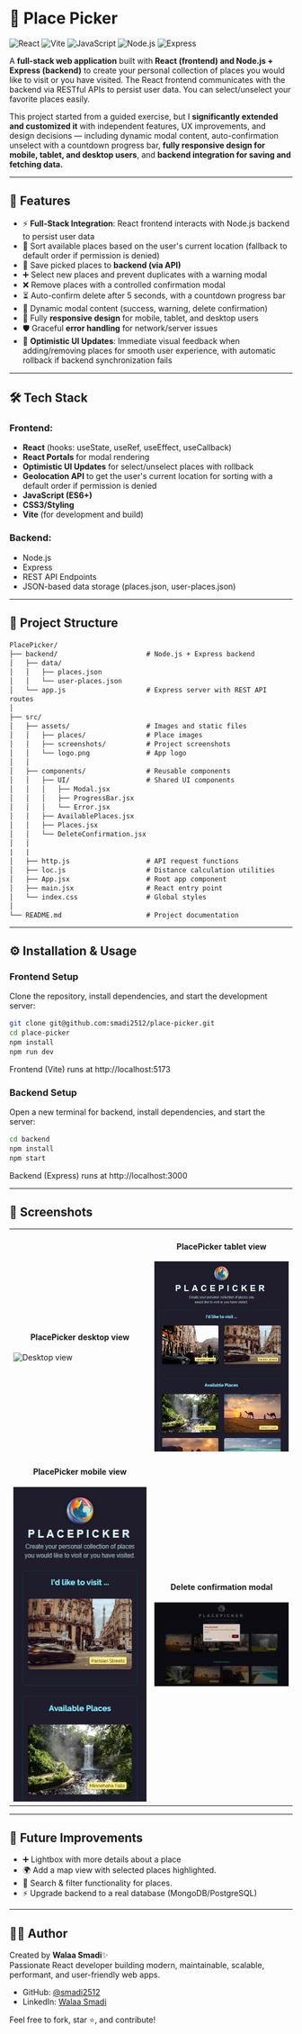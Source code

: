 # 📌 Place Picker

![React](https://img.shields.io/badge/React-19.2.0-61DAFB?logo=react)
![Vite](https://img.shields.io/badge/Vite-4.5.14-646CFF?logo=vite)
![JavaScript](https://img.shields.io/badge/JavaScript-ES6+-F7DF1E?logo=javascript)
![Node.js](https://img.shields.io/badge/Node.js-22.14.0-339933?logo=node.js)
![Express](https://img.shields.io/badge/Express-4.21.2-000000?logo=express)


A **full-stack web application** built with **React (frontend) and Node.js + Express (backend)** to create your personal collection of places you would like to visit or you have visited.
The React frontend communicates with the backend via RESTful APIs to persist user data. You can select/unselect your favorite places easily.

This project started from a guided exercise, but I **significantly extended and customized it** with independent features, UX improvements, and design decisions — including dynamic modal content, auto-confirmation unselect with a countdown progress bar, **fully responsive design for mobile, tablet, and desktop users**, and **backend integration for saving and fetching data.**

---

## 🚀 Features

- ⚡ **Full-Stack Integration**: React frontend interacts with Node.js backend to persist user data
- 📍 Sort available places based on the user's current location (fallback to default order if permission is denied)
- 💾 Save picked places to **backend (via API)**
- ➕ Select new places and prevent duplicates with a warning modal
- ❌ Remove places with a controlled confirmation modal
- ⏳ Auto-confirm delete after 5 seconds, with a countdown progress bar
- 🎨 Dynamic modal content (success, warning, delete confirmation)
- 📱 Fully **responsive design** for mobile, tablet, and desktop users
- 🛡️ Graceful **error handling** for network/server issues
- 🚀 **Optimistic UI Updates**: Immediate visual feedback when adding/removing places for smooth user experience, with automatic rollback if backend synchronization fails

---

## 🛠️ Tech Stack

### Frontend:

- **React** (hooks: useState, useRef, useEffect, useCallback)
- **React Portals** for modal rendering
- **Optimistic UI Updates** for select/unselect places with rollback
- **Geolocation API** to get the user's current location for sorting with a default order if permission is denied
- **JavaScript (ES6+)**
- **CSS3/Styling**
- **Vite** (for development and build)

### Backend:

- Node.js
- Express
- REST API Endpoints
- JSON-based data storage (places.json, user-places.json)

---

## 📂 Project Structure

```text
PlacePicker/
├── backend/                      # Node.js + Express backend
│   ├── data/
│   │   ├── places.json
│   │   └── user-places.json
│   └── app.js                    # Express server with REST API routes
│
├── src/
│   ├── assets/                   # Images and static files
│   │   ├── places/               # Place images
│   │   ├── screenshots/          # Project screenshots
│   │   └── logo.png              # App logo
│   │
│   ├── components/               # Reusable components
│   │   ├── UI/                   # Shared UI components
│   │   │   ├── Modal.jsx
│   │   │   ├── ProgressBar.jsx
│   │   │   └── Error.jsx
│   │   ├── AvailablePlaces.jsx
│   │   ├── Places.jsx
│   │   └── DeleteConfirmation.jsx
│   │
|   |
│   ├── http.js                   # API request functions
│   ├── loc.js                    # Distance calculation utilities
│   ├── App.jsx                   # Root app component
│   ├── main.jsx                  # React entry point
│   └── index.css                 # Global styles
│
└── README.md                     # Project documentation
```
---

## ⚙️ Installation & Usage

### Frontend Setup
Clone the repository, install dependencies, and start the development server:

```bash
git clone git@github.com:smadi2512/place-picker.git
cd place-picker
npm install
npm run dev
```
Frontend (Vite) runs at http://localhost:5173

### Backend Setup
Open a new terminal for backend, install dependencies, and start the server:

```bash
cd backend
npm install
npm start
```
Backend (Express) runs at http://localhost:3000

---

## 📸 Screenshots

<table align="center">
  <tr>
    <td>
      <h4 align="center">PlacePicker desktop view</h4>
      <img src="./src/assets/screenshots/placepicker-desktop.png" alt="Desktop view" width="300"/>
    </td>
    <td>
      <h4 align="center">PlacePicker tablet view</h4>
      <img src="./src/assets/screenshots/placepicker-tablet.png" alt="Tablet view" width="300" />
    </td>
  </tr>
  <tr>
    <td>
      <h4 align="center">PlacePicker mobile view</h4>
      <img src="./src/assets/screenshots/placepicker-mobile.png" alt="Mobile view" width="300"/></td>
    <td>
      <h4 align="center">Delete confirmation modal</h4>
      <img src="./src/assets/screenshots/delete-modal.png" alt="Modal view" width="300" />
    </td>
  </tr>
</table>

----

## 🧩 Future Improvements

- ➕ Lightbox with more details about a place
- 🌍 Add a map view with selected places highlighted.
- 🔎 Search & filter functionality for places.
- ⚡ Upgrade backend to a real database (MongoDB/PostgreSQL)


---

## 👩‍💻 Author

Created by **Walaa Smadi**✨ \
Passionate React developer building modern, maintainable, scalable, performant, and user-friendly web apps.
- GitHub: [@smadi2512](https://github.com/smadi2512)
- LinkedIn: [Walaa Smadi](https://www.linkedin.com/in/walaa-bilal-smadi/)

Feel free to fork, star ⭐, and contribute!
